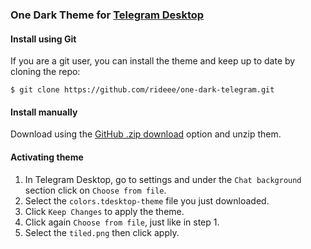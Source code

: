 ### One Dark Theme for [Telegram Desktop](https://desktop.telegram.org/)

#### Install using Git

If you are a git user, you can install the theme and keep up to date by cloning the repo:

    $ git clone https://github.com/rideee/one-dark-telegram.git

#### Install manually

Download using the [GitHub .zip download](https://github.com/rideee/one-dark-telegram/archive/master.zip) option and unzip them.

#### Activating theme

1.  In Telegram Desktop, go to settings and under the `Chat background` section click on `Choose from file`.
2.  Select the `colors.tdesktop-theme` file you just downloaded.
3.  Click `Keep Changes` to apply the theme.
4.  Click again `Choose from file`, just like in step 1.
5.  Select the `tiled.png` then click apply.

